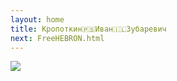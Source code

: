 ```yaml
---
layout: home
title: Кропоткин🇵🇸Иван🇮🇱Зубаревич
next: FreeHEBRON.html
---
```


[![](https://thepiratecircus.com/Inquisition/indulgentia/oobo42.jpg)](https://moses.lamourism.com/mossad/princess.jpg)
